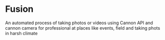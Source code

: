 # Fusion
An automated process of taking photos or videos using Cannon API and cannon camera for professional at places like events, field and taking phots in harsh climate  
